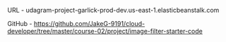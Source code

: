 URL - udagram-project-garlick-prod-dev.us-east-1.elasticbeanstalk.com

GitHub - https://github.com/JakeG-9191/cloud-developer/tree/master/course-02/project/image-filter-starter-code
